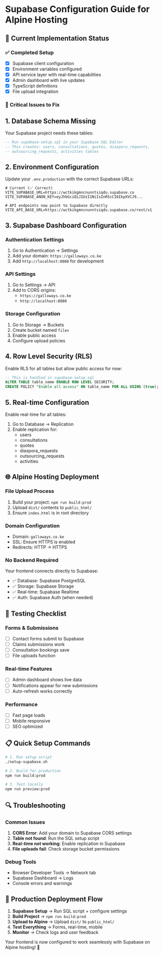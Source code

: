 # Supabase Configuration Guide for Alpine Hosting

## 🔧 **Current Implementation Status**

### ✅ **Completed Setup**
- [x] Supabase client configuration
- [x] Environment variables configured  
- [x] API service layer with real-time capabilities
- [x] Admin dashboard with live updates
- [x] TypeScript definitions
- [x] File upload integration

### 🚨 **Critical Issues to Fix**

## 1. **Database Schema Missing**
Your Supabase project needs these tables:

```sql
-- Run supabase-setup.sql in your Supabase SQL Editor
-- This creates: users, consultations, quotes, diaspora_requests, 
-- outsourcing_requests, activities tables
```

## 2. **Environment Configuration**
Update your `.env.production` with the correct Supabase URLs:

```env
# Current (✅ Correct)
VITE_SUPABASE_URL=https://wctkikgmncnunntsiqdu.supabase.co
VITE_SUPABASE_ANON_KEY=eyJhbGciOiJIUzI1NiIsInR5cCI6IkpXVCJ9...

# API endpoints now point to Supabase directly
VITE_API_BASE_URL=https://wctkikgmncnunntsiqdu.supabase.co/rest/v1
```

## 3. **Supabase Dashboard Configuration**

### **Authentication Settings**
1. Go to Authentication → Settings
2. Add your domain: `https://galloways.co.ke`
3. Add `http://localhost:8080` for development

### **API Settings**
1. Go to Settings → API
2. Add to CORS origins:
   - `https://galloways.co.ke`
   - `http://localhost:8080`

### **Storage Configuration**
1. Go to Storage → Buckets
2. Create bucket named `files`
3. Enable public access
4. Configure upload policies

## 4. **Row Level Security (RLS)**
Enable RLS for all tables but allow public access for now:
```sql
-- This is handled in supabase-setup.sql
ALTER TABLE table_name ENABLE ROW LEVEL SECURITY;
CREATE POLICY "Enable all access" ON table_name FOR ALL USING (true);
```

## 5. **Real-time Configuration**
Enable real-time for all tables:
1. Go to Database → Replication
2. Enable replication for:
   - users
   - consultations  
   - quotes
   - diaspora_requests
   - outsourcing_requests
   - activities

## 🌐 **Alpine Hosting Deployment**

### **File Upload Process**
1. Build your project: `npm run build:prod`
2. Upload `dist/` contents to `public_html/`
3. Ensure `index.html` is in root directory

### **Domain Configuration**
- Domain: `galloways.co.ke`
- SSL: Ensure HTTPS is enabled
- Redirects: HTTP → HTTPS

### **No Backend Required**
Your frontend connects directly to Supabase:
- ✅ Database: Supabase PostgreSQL
- ✅ Storage: Supabase Storage  
- ✅ Real-time: Supabase Realtime
- ✅ Auth: Supabase Auth (when needed)

## 🧪 **Testing Checklist**

### **Forms & Submissions**
- [ ] Contact forms submit to Supabase
- [ ] Claims submissions work
- [ ] Consultation bookings save
- [ ] File uploads function

### **Real-time Features**  
- [ ] Admin dashboard shows live data
- [ ] Notifications appear for new submissions
- [ ] Auto-refresh works correctly

### **Performance**
- [ ] Fast page loads
- [ ] Mobile responsive
- [ ] SEO optimized

## 📋 **Quick Setup Commands**

```bash
# 1. Run setup script
./setup-supabase.sh

# 2. Build for production  
npm run build:prod

# 3. Test locally
npm run preview:prod
```

## 🔍 **Troubleshooting**

### **Common Issues**
1. **CORS Error**: Add your domain to Supabase CORS settings
2. **Table not found**: Run the SQL setup script
3. **Real-time not working**: Enable replication in Supabase
4. **File uploads fail**: Check storage bucket permissions

### **Debug Tools**
- Browser Developer Tools → Network tab
- Supabase Dashboard → Logs
- Console errors and warnings

## 🚀 **Production Deployment Flow**

1. **Supabase Setup** → Run SQL script + configure settings
2. **Build Project** → `npm run build:prod` 
3. **Upload to Alpine** → Upload `dist/` to `public_html/`
4. **Test Everything** → Forms, real-time, mobile
5. **Monitor** → Check logs and user feedback

Your frontend is now configured to work seamlessly with Supabase on Alpine hosting! 🎉
